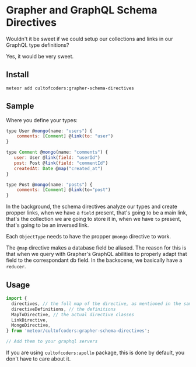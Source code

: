 # Grapher and GraphQL Schema Directives

Wouldn't it be sweet if we could setup our collections and links in our GraphQL type definitions?

Yes, it would be very sweet.

## Install

```
meteor add cultofcoders:grapher-schema-directives
```

## Sample

Where you define your types:

```js
type User @mongo(name: "users") {
    comments: [Comment] @link(to: "user")
}

type Comment @mongo(name: "comments") {
   user: User @link(field: "userId")
   post: Post @link(field: "commentId")
   createdAt: Date @map("created_at")
}

type Post @mongo(name: "posts") {
    comments: [Comment] @link(to="post")
}
```

In the background, the schema directives analyze our types and create propper links, when we have a `field` present,
that's going to be a main link, that's the collection we are going to store it in, when we have `to` present,
that's going to be an inversed link.

Each `ObjectType` needs to have the propper `@mongo` directive to work.

The `@map` directive makes a database field be aliased. The reason for this is that when we query with Grapher's
GraphQL abilities to properly adapt that field to the correspondant db field. In the backscene, we basically have a `reducer`.

## Usage

```js
import {
  directives, // the full map of the directive, as mentioned in the sample above
  directiveDefinitions, // the definitions
  MapToDirective, // the actual directive classes
  LinkDirective,
  MongoDirective,
} from 'meteor/cultofcoders:grapher-schema-directives';

// Add them to your graphql servers
```

If you are using `cultofcoders:apollo` package, this is done by default, you don't have to care about it.

